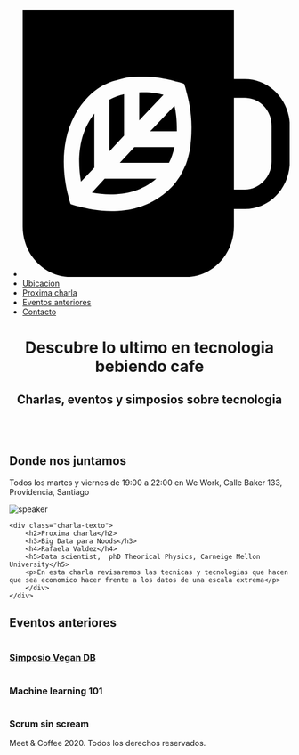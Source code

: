 <!DOCTYPE html>
<html lang="es">
<head>
    <meta charset="UTF-8">
    <meta http-equiv="X-UA-Compatible" content="IE=edge">
    <meta name="viewport" content="width=device-width, initial-scale=1.0">
    <title>Meet & Coffee</title>
    <link rel="shortcut icon"
    type="image/png" href="favicon.png"/>
    <meta name="author" content="Farouk Salomon Gonzalez">
    <meta name="Description" content="Comparte tus conocimientos tomando cafe"/>
    <meta name="Keywords" content="Charlas, Eventos, Simbolos, Tecnologia, Co-work"/>
    <link rel="preconnect" href="https://fonts.gstatic.com">
<link href="https://fonts.googleapis.com/css2?family=Open+Sans:wght@400;700;800&display=swap" rel="stylesheet">
<script src="https://kit.fontawesome.com/fd677402a3.js" crossorigin="anonymous"></script>
<link rel="stylesheet" href="assets/css/style.css">

</head>
<body>
    <nav class="oscuro">
<ul>
    <li class="icono"><a href="#Inicio">
        <svg xmlns="http://www.w3.org/2000/svg" viewBox="0 0 44 44"><path d="M11.8 26l-2.2 2.3c-.5-2.9-.7-7.5 2.2-11.2V26zm-.4 4.1c2.7.5 7.2.7 10.6-2.3h-8.5l-2.1 2.3zm5.3-16.2c-.8.2-1.7.5-2.4.9v8.5l2.4-2.6v-6.8zm2.5-.3v4.6l4-4.2c-1.1-.3-2.5-.5-4-.4zM16 25.2h8.1c.4-.8.7-1.7.9-2.6h-6.6L16 25.2zm28-6.1V25c0 4.3-3.3 7.8-7.4 7.8h-1.8v2.9c0 4.6-3.6 8.3-7.9 8.3h-19C3.6 44 0 40.3 0 35.7V0h34.8v11.4h1.8c4.1 0 7.4 3.5 7.4 7.7zm-16.2.9c.1-2.6-.4-5-.8-6.4-.2-.9-.4-1.4-.4-1.4s-.5-.2-1.4-.4c-1.4-.4-3.6-.9-6.1-.8-.8 0-1.7.1-2.5.3-.8.2-1.6.4-2.4.7-.9.4-1.7.8-2.5 1.5-.6.5-1.1 1-1.6 1.6-4.5 5.4-3.4 12.5-2.6 15.5.2.9.4 1.4.4 1.4s.5.2 1.4.4c2.8.8 9.6 2 14.7-2.7.6-.5 1.1-1.1 1.5-1.7.6-.8 1-1.7 1.4-2.6.3-.8.5-1.7.7-2.6.1-1.1.2-1.9.2-2.8zm13.2-.9c0-2.6-2-4.6-4.4-4.6h-1.8v15.1h1.8c2.4 0 4.4-2.1 4.4-4.6v-5.9zM21 20h4.4c0-1.6-.1-3-.4-4.2L21 20z"/></svg>
    </a></li>
    <li><a href="#Ubicacion">Ubicacion</a></li>
    <li><a href="#Proxima-charla">Proxima charla</a></li>
    <li><a href="#Eventos">Eventos anteriores</a></li>
    <li><a href="#Contactos">Contacto</a></li>
</ul>
</nav>

<header id="Inicio" class="hero-section">
<h1>Descubre lo ultimo en tecnologia bebiendo cafe</h1>
<h2 class="subtitulo"> Charlas, eventos y simposios sobre tecnologia</h2>
</header>

<section id="Ubicacion">
<img src="assets/img/we-work.jpg" alt="">
<h2>Donde nos juntamos</h2>
<p>Todos los martes y viernes de 19:00 a 22:00 en We Work, Calle Baker 133, Providencia, Santiago</p>
</section>

<section id="Proxima-charla" class="sweet-brown">
    <div class="centrado">
        <img src="assets/img/speaker.jpg" alt="speaker" class="charla-speaker">

    <div class="charla-texto">
        <h2>Proxima charla</h2>
        <h3>Big Data para Noods</h3>
        <h4>Rafaela Valdez</h4>
        <h5>Data scientist,  phD Theorical Physics, Carneige Mellon University</h5>
        <p>En esta charla revisaremos las tecnicas y tecnologias que hacen que sea economico hacer frente a los datos de una escala extrema</p>
        </div>
    </div>
</section>

<section id="eventos">
<h2>Eventos anteriores</h2>

<article class="evento">
<img src="assets/img/simposio-vegan.jpg" alt="">
<h3><a href="evento01.html" target="_top">Simposio Vegan DB</a></h3>
</article>

<article class="evento">
<img src="assets/img/machine-learning.jpg" alt="">
<h3>Machine learning 101</h3>
</article>

<article class="evento">
<img src="assets/img/scrum-sin-scream.jpg" alt="">
<h3>Scrum sin scream</h3>
</article>

</section>

<footer id="Contacto" class="oscuro">
    <a href="#"><i class="fab fa-github-square fa-3x"></i></a>
    <a href="#"><i class="fab fa-twitter-square fa-3x"></i></a>
    <a href="#"><i class="fab fa-linkedin fa-3x"></i></a>
<p>Meet & Coffee 2020. Todos los derechos reservados.</p>
</footer>
</body>
</html>
